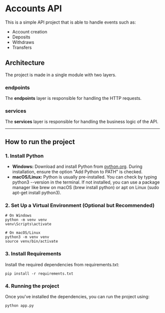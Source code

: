# Accounts API

This is a simple API project that is able to handle events such as:
- Account creation
- Deposits
- Withdraws
- Transfers 

## Architecture

The project is made in a single module with two layers.

### endpoints

The **endpoints** layer is responsible for handling the HTTP requests. 


### services

The **services** layer is responsible for handling the business logic of the API. 

---

## How to run the project

### 1. Install Python

- **Windows:** Download and install Python from [python.org](https://www.python.org/downloads/). During installation, ensure the option "Add Python to PATH" is checked.
- **macOS/Linux:** Python is usually pre-installed. You can check by typing python3 --version in the terminal. If not installed, you can use a package manager like brew on macOS (brew install python) or apt on Linux (sudo apt-get install python3). 

### 2. Set Up a Virtual Environment (Optional but Recommended)
```
# On Windows
python -m venv venv
venv\Scripts\activate

# On macOS/Linux
python3 -m venv venv
source venv/bin/activate
```
### 3. Install Requirements
Install the required dependencies from requirements.txt:
```
pip install -r requirements.txt
```

### 4. Running the project 
Once you've installed the dependencies, you can run the project using:
```
python app.py
```

